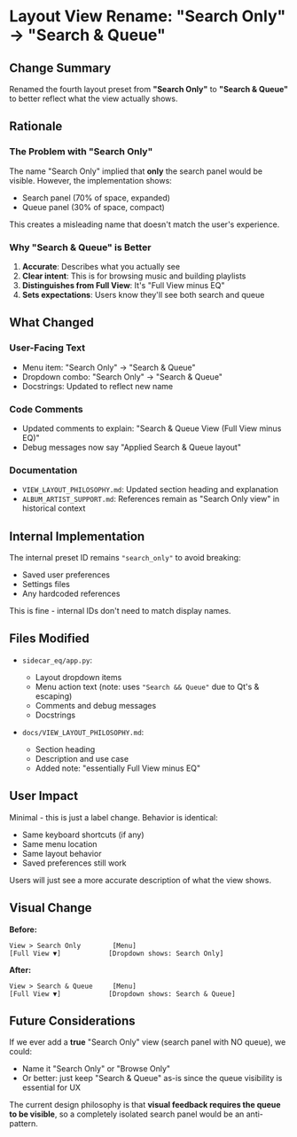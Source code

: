 # Layout View Rename: "Search Only" → "Search & Queue"

## Change Summary

Renamed the fourth layout preset from **"Search Only"** to **"Search & Queue"** to better reflect what the view actually shows.

## Rationale

### The Problem with "Search Only"

The name "Search Only" implied that **only** the search panel would be visible. However, the implementation shows:
- Search panel (70% of space, expanded)
- Queue panel (30% of space, compact)

This creates a misleading name that doesn't match the user's experience.

### Why "Search & Queue" is Better

1. **Accurate**: Describes what you actually see
2. **Clear intent**: This is for browsing music and building playlists
3. **Distinguishes from Full View**: It's "Full View minus EQ"
4. **Sets expectations**: Users know they'll see both search and queue

## What Changed

### User-Facing Text
- Menu item: "Search Only" → "Search & Queue"
- Dropdown combo: "Search Only" → "Search & Queue"
- Docstrings: Updated to reflect new name

### Code Comments
- Updated comments to explain: "Search & Queue View (Full View minus EQ)"
- Debug messages now say "Applied Search & Queue layout"

### Documentation
- `VIEW_LAYOUT_PHILOSOPHY.md`: Updated section heading and explanation
- `ALBUM_ARTIST_SUPPORT.md`: References remain as "Search Only view" in historical context

## Internal Implementation

The internal preset ID remains `"search_only"` to avoid breaking:
- Saved user preferences
- Settings files
- Any hardcoded references

This is fine - internal IDs don't need to match display names.

## Files Modified

- `sidecar_eq/app.py`:
  - Layout dropdown items
  - Menu action text (note: uses `"Search && Queue"` due to Qt's & escaping)
  - Comments and debug messages
  - Docstrings

- `docs/VIEW_LAYOUT_PHILOSOPHY.md`:
  - Section heading
  - Description and use case
  - Added note: "essentially Full View minus EQ"

## User Impact

Minimal - this is just a label change. Behavior is identical:
- Same keyboard shortcuts (if any)
- Same menu location
- Same layout behavior
- Saved preferences still work

Users will just see a more accurate description of what the view shows.

## Visual Change

**Before:**
```
View > Search Only        [Menu]
[Full View ▼]            [Dropdown shows: Search Only]
```

**After:**
```
View > Search & Queue     [Menu]
[Full View ▼]            [Dropdown shows: Search & Queue]
```

## Future Considerations

If we ever add a **true** "Search Only" view (search panel with NO queue), we could:
- Name it "Search Only" or "Browse Only"  
- Or better: just keep "Search & Queue" as-is since the queue visibility is essential for UX

The current design philosophy is that **visual feedback requires the queue to be visible**, so a completely isolated search panel would be an anti-pattern.
